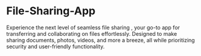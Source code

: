 # File-Sharing-App
Experience the next level of seamless file sharing , your go-to app for transferring and collaborating on files effortlessly. Designed to make sharing documents, photos, videos, and more a breeze, all while prioritizing security and user-friendly functionality.
